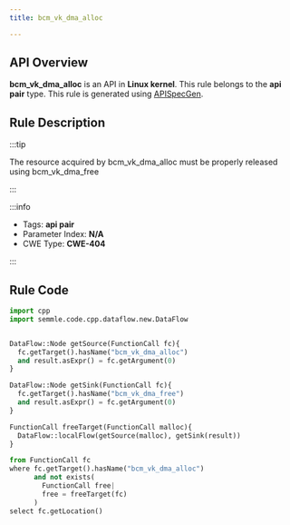 ```yaml
---
title: bcm_vk_dma_alloc

---
```



## API Overview
**bcm_vk_dma_alloc** is an API in **Linux kernel**. This rule belongs to the **api pair** type. This rule is generated using [APISpecGen](../../tools/APISpecGen).
## Rule Description

:::tip

The resource acquired by bcm_vk_dma_alloc must be properly released using bcm_vk_dma_free

:::

:::info

- Tags: **api pair**
- Parameter Index: **N/A**
- CWE Type: **CWE-404**

:::

## Rule Code
```python
import cpp
import semmle.code.cpp.dataflow.new.DataFlow


DataFlow::Node getSource(FunctionCall fc){
  fc.getTarget().hasName("bcm_vk_dma_alloc")
  and result.asExpr() = fc.getArgument(0)
}

DataFlow::Node getSink(FunctionCall fc){
  fc.getTarget().hasName("bcm_vk_dma_free")
  and result.asExpr() = fc.getArgument(0)
}

FunctionCall freeTarget(FunctionCall malloc){
  DataFlow::localFlow(getSource(malloc), getSink(result))
}

from FunctionCall fc
where fc.getTarget().hasName("bcm_vk_dma_alloc")
      and not exists(
        FunctionCall free| 
        free = freeTarget(fc)
      )
select fc.getLocation()

    
```